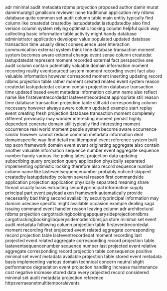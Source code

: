 adr minimal audit metadata rdbms projection proposed author damir murat damirmuratgit gmailcom reviewer none traditional application rely rdbms database quite common set audit column table main entity typically find column like createdat createdby lastupdatedat lastupdatedby also find version column system relying optimistic locking column helpful quick way collecting basic information table activity might handy database administrator application developer value populated updated database transaction time usually direct consequence user interaction communication external system think time database transaction moment system becomes aware external change event sense column createdat lastupdatedat represent moment recorded external fact perspective see audit column contain potentially valuable domain information moment recording reality eventsourced system moment recording event fact also valuable information however correspond moment inserting updating record rdbms projection table rather moment created related event system reason createdat lastupdatedat column contain projection database transaction time updated based event metadata information column name also reflect name like firsteventrecordedat lasteventrecordedat appropriate still reason time database transaction projection table still add corresponding column necessary however always aware column updated example start replay event creating fresh projection database transaction moment completely different previously may wonder interesting moment persist highly dependent concrete domain still typically find interesting moment occurrence real world moment people system become aware occurrence similar however cannot reduce common metadata information deal domainspecific way find detail multitemporal event reference system built top axon framework domain event event originating aggregate also contain another valuable information sequence number event aggregate sequence number handy various like poling latest projection data updating subscribing query projection query application physically separated implementing optimistic locking therefore also record sequence number column name like lasteventsequencenumber probably noticed skipped createdby lastupdatedby column several reason first commandside application projection application physically separated meaning share thread usually basis extracting securityprincipal information supply principal part event payload axon framework automatically provide necessarily bad thing second availability securityprincipal information may domain usecase specific might available occasion example dealing saga issuing command event handler reason leaving column adr architectural rdbms projection cargotrackingbookingappquerysideprojectionrdbms cargotrackingbookinglibquerysidemodelrdbmsjpa store minimal set event audit metadata following column projection table firsteventrecordedat moment recording first projected event related aggregate corresponding record projection table lasteventrecordedat moment recording last projected event related aggregate corresponding record projection table lasteventsequencenumber sequence number last projected event relative aggregate corresponding record projection table consequence positive minimal set event metadata available projection table stored event metadata basis implementing various domain technical concern neutral slight performance degradation event projection handling increase maintenance cost negative increase stored data every projected record considered minimal set audit metadata projection reference httpsverraesnetmultitemporalevents